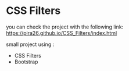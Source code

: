 # CSS Filters

you can check the project with the following link: https://pira26.github.io/CSS_Filters/index.html

small project using :
  - CSS Filters
  - Bootstrap
